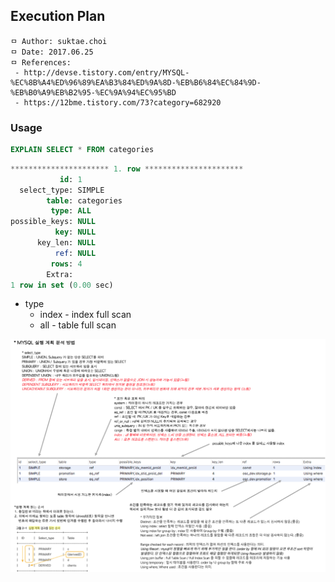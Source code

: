## Execution Plan

```
ㅁ Author: suktae.choi
ㅁ Date: 2017.06.25
ㅁ References:
 - http://devse.tistory.com/entry/MYSQL-%EC%8B%A4%ED%96%89%EA%B3%84%ED%9A%8D-%EB%B6%84%EC%84%9D-%EB%B0%A9%EB%B2%95-%EC%9A%94%EC%95%BD
 - https://12bme.tistory.com/73?category=682920
```

### Usage
```sql
EXPLAIN SELECT * FROM categories
```
```sql
********************** 1. row **********************
           id: 1
  select_type: SIMPLE
        table: categories
         type: ALL
possible_keys: NULL
          key: NULL
      key_len: NULL
          ref: NULL
         rows: 4
        Extra:
1 row in set (0.00 sec)
```

- type
  - index - index full scan
  - all - table full scan

<img src="images/MySQL-%EC%8B%A4%ED%96%89%EA%B3%84%ED%9A%8D%20%EB%B6%84%EC%84%9D%20%EB%B0%A9%EB%B2%95.png">